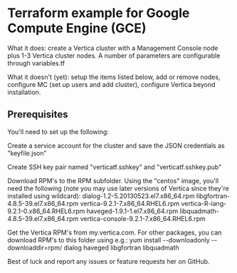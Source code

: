 # Terraform example for Google Compute Engine (GCE)

What it does: create a Vertica cluster with a Management Console node plus 1-3 Vertica cluster nodes.  A number of parameters are configurable through variables.tf

What it doesn't (yet): setup the items listed below, add or remove nodes, configure MC (set up users and add cluster), configure Vertica beyond installation.

## Prerequisites

You'll need to set up the following:

Create a service account for the cluster and save the JSON credentials as "keyfile.json"

Create SSH key pair named "verticatf.sshkey" and "verticatf.sshkey.pub"

Download RPM's to the RPM subfolder.  Using the "centos" image, you'll need the following (note you may use later versions of Vertica since they're installed using wildcard):
dialog-1.2-5.20130523.el7.x86_64.rpm  libgfortran-4.8.5-39.el7.x86_64.rpm  vertica-9.2.1-7.x86_64.RHEL6.rpm          vertica-R-lang-9.2.1-0.x86_64.RHEL6.rpm
haveged-1.9.1-1.el7.x86_64.rpm        libquadmath-4.8.5-39.el7.x86_64.rpm  vertica-console-9.2.1-7.x86_64.RHEL6.rpm

Get the Vertica RPM's from my.vertica.com.  For other packages, you can download RPM's to this folder using e.g.: yum install --downloadonly --downloaddir=rpm/ dialog haveged libgfortran libquadmath

Best of luck and report any issues or feature requests her on GitHub.
